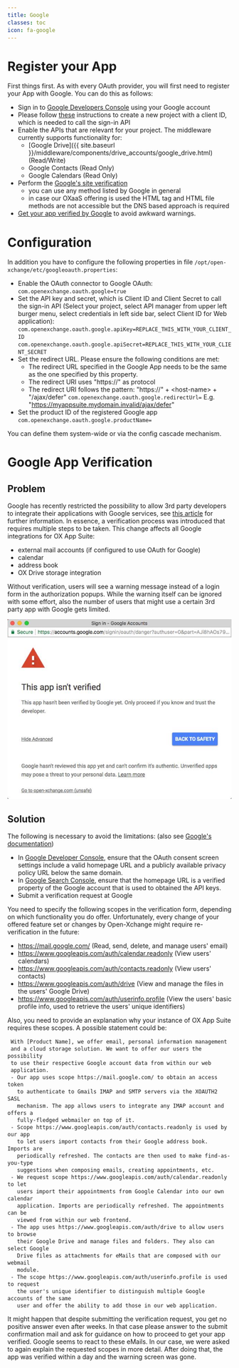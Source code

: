 ```yaml
---
title: Google
classes: toc
icon: fa-google
---
```


# Register your App

First things first. As with every OAuth provider, you will first need to register your App with Google. You can do this as follows:

* Sign in to [Google Developers Console](https://console.developers.google.com/) using your Google account
* Please follow [these](https://developers.google.com/identity/sign-in/web/devconsole-project) instructions to create a new project with a client ID, which is needed to call the sign-in API
* Enable the APIs that are relevant for your project. The middleware currently supports functionality for:
   * [Google Drive]({{ site.baseurl }}/middleware/components/drive_accounts/google_drive.html) (Read/Write)
   * Google Contacts (Read Only)
   * Google Calendars (Read Only)
* Perform the [Google's site verification](https://support.google.com/webmasters/answer/35179)
   * you can use any method listed by Google in general
   * in case our OXaaS offering is used the HTML tag and HTML file methods are not accessible but the DNS based approach is required
* [Get your app verified by Google](https://documentation.open-xchange.com/7.10.1/middleware/components/oauth/Google%20App%20Verification.html) to avoid awkward warnings.

# Configuration

In addition you have to configure the following properties in file `/opt/open-xchange/etc/googleoauth.properties`:

* Enable the OAuth connector to Google OAuth:
  `com.openexchange.oauth.google=true`
* Set the API key and secret, which is Client ID and Client Secret to call the sign-in API (Select your project, select API manager from upper left burger menu, select credentials in left side bar, select Client ID for Web application):
   `com.openexchange.oauth.google.apiKey=REPLACE_THIS_WITH_YOUR_CLIENT_ID`
   `com.openexchange.oauth.google.apiSecret=REPLACE_THIS_WITH_YOUR_CLIENT_SECRET`
* Set the redirect URL. Please ensure the following conditions are met:
   * The redirect URL specified in the Google App needs to be the same as the one specified by this property.
   * The redirect URI uses "https://" as protocol
   * The redirect URI follows the pattern: "https://" + \<host-name\> + "/ajax/defer"
     `com.openexchange.oauth.google.redirectUrl=`
      E.g. "https://myappsuite.mydomain.invalid/ajax/defer" 
* Set the product ID of the registered Google app
  `com.openexchange.oauth.google.productName=`

You can define them system-wide or via the config cascade mechanism.

# Google App Verification

## Problem
Google has recently restricted the possibility to allow 3rd party developers to integrate their applications with Google services, see 
[this article](https://support.google.com/cloud/answer/7454865) for further information. In essence, a verification process was introduced that requires multiple 
steps to be taken. This change affects all Google integrations for OX App Suite:

* external mail accounts (if configured to use OAuth for Google)
* calendar
* address book
* OX Drive storage integration

Without verification, users will see a warning message instead of a login form in the authorization popups. While the warning itself can be ignored with some effort, 
also the number of users that might use a certain 3rd party app with Google gets limited.

![](google/Google_verification_error.jpg)

## Solution
The following is necessary to avoid the limitations: (also see [Google's documentation](https://developers.google.com/apps-script/guides/client-verification#requesting_verification))

* In [Google Developer Console](https://console.developers.google.com/), ensure that the OAuth consent screen settings include a valid homepage URL and a 
publicly available privacy policy URL below the same domain.
* In [Google Search Console](https://www.google.com/webmasters/tools/home), ensure that the homepage URL is a verified property of the Google account that 
is used to obtained the API keys.
* Submit a verification request at Google

You need to specify the following scopes in the verification form, depending on which functionality you do offer. 
Unfortunately, every change of your offered feature set or changes by Open-Xchange might require re-verification in the future:

* https://mail.google.com/ (Read, send, delete, and manage users' email)
* https://www.googleapis.com/auth/calendar.readonly (View users' calendars)
* https://www.googleapis.com/auth/contacts.readonly (View users' contacts)
* https://www.googleapis.com/auth/drive (View and manage the files in the users' Google Drive)
* https://www.googleapis.com/auth/userinfo.profile (View the users' basic profile info, used to retrieve the users' unique identifiers)

Also, you need to provide an explanation why your instance of OX App Suite requires these scopes. A possible statement could be:

```
 With [Product Name], we offer email, personal information management
 and a cloud storage solution. We want to offer our users the possibility
 to use their respective Google account data from within our web
 application.
 - Our app uses scope https://mail.google.com/ to obtain an access token
   to authenticate to Gmails IMAP and SMTP servers via the XOAUTH2 SASL
   mechanism. The app allows users to integrate any IMAP account and offers a
   fully-fledged webmailer on top of it.
 - Scope https://www.googleapis.com/auth/contacts.readonly is used by our app
   to let users import contacts from their Google address book. Imports are
   periodically refreshed. The contacts are then used to make find-as-you-type
   suggestions when composing emails, creating appointments, etc.
 - We request scope https://www.googleapis.com/auth/calendar.readonly to let
   users import their appointments from Google Calendar into our own calendar
   application. Imports are periodically refreshed. The appointments can be
   viewed from within our web frontend.
 - The app uses https://www.googleapis.com/auth/drive to allow users to browse
   their Google Drive and manage files and folders. They also can select Google
   Drive files as attachments for eMails that are composed with our webmail
   module.
 - The scope https://www.googleapis.com/auth/userinfo.profile is used to request
   the user's unique identifier to distinguish multiple Google accounts of the same
   user and offer the ability to add those in our web application.
```

It might happen that despite submitting the verification request, you get no positive answer even after weeks. In that case please answer to the submit confirmation mail 
and ask for guidance on how to proceed to get your app verified. Google seems to react to these eMails. In our case, we were asked to again explain the requested scopes 
in more detail. After doing that, the app was verified within a day and the warning screen was gone.
